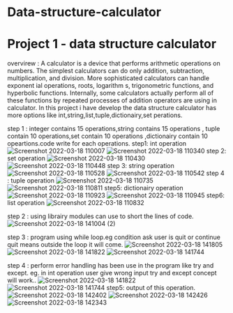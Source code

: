 # Data-structure-calculator

# Project 1 - data structure calculator


 overvirew :
            A calculator is a device that performs arithmetic operations on numbers. The simplest calculators can do only addition, subtraction, multiplication, and division. 
            More sophisticated calculators can handle exponent ial operations, roots, logarithm s, trigonometric functions, and hyperbolic functions. Internally, some calculators actually perform all of these functions by repeated processes of addition operators are using in calculator. In this project i have develop the data structure calculator has more options like int,string,list,tuple,dictionairy,set perations.
 
            
step 1 :
         integer contains 15 operations,string contains 15 operations , tuple contain 10 operations,set contain 10 operations ,dictionairy contain 10 opeartions.code write for each operations.
         step1: int operation
         ![Screenshot 2022-03-18 110007](https://user-images.githubusercontent.com/88941914/158945732-e2406860-6363-433e-90e9-a785ebfa31f2.png)
         ![Screenshot 2022-03-18 110340](https://user-images.githubusercontent.com/88941914/158946045-61b0f960-64bf-4b0a-b534-68a4bd791614.png)
         step 2: set operation
         ![Screenshot 2022-03-18 110430](https://user-images.githubusercontent.com/88941914/158946060-d00f9f5f-a29d-4db1-9fa0-ae8a7b254f21.png)
         ![Screenshot 2022-03-18 110448](https://user-images.githubusercontent.com/88941914/158957144-65166249-c5cd-4699-a2a7-4dbdd1d3c8e5.png)
         step 3: string operation
         ![Screenshot 2022-03-18 110528](https://user-images.githubusercontent.com/88941914/158957213-9d765d60-5dae-4645-9529-5e7e0cda628c.png)
         ![Screenshot 2022-03-18 110542](https://user-images.githubusercontent.com/88941914/158957222-69e41971-a5ed-4a33-989b-d56d75aff411.png)
         step 4 : tuple operation
         ![Screenshot 2022-03-18 110735](https://user-images.githubusercontent.com/88941914/158957386-cfa95537-c74e-4bc0-86af-2d2ee27ba0d7.png)
         ![Screenshot 2022-03-18 110811](https://user-images.githubusercontent.com/88941914/158957397-1c48fe79-0edf-49dc-b1e7-c0e438c88770.png)
         step5: dictionairy operation
         ![Screenshot 2022-03-18 110923](https://user-images.githubusercontent.com/88941914/158957417-d3d41999-2937-4a86-a351-e25dc3a1663b.png)
         ![Screenshot 2022-03-18 110945](https://user-images.githubusercontent.com/88941914/158957425-9e7240c9-5a9f-47b2-9bdc-df08146a22ea.png)
         step6: list operation
         ![Screenshot 2022-03-18 110832](https://user-images.githubusercontent.com/88941914/158957406-a13e4e9d-91d1-40f7-b87a-a766feb98079.png)
        
 
step 2 :
       using librairy modules can use to short the lines of code.
       ![Screenshot 2022-03-18 141004 (2)](https://user-images.githubusercontent.com/88941914/158966716-f3e7194a-69a6-40bb-87a3-deae8542fe79.png)

       
step 3 :
       program using while loop.eg condition ask user is quit or continue quit means outside the loop it will come.
       ![Screenshot 2022-03-18 141805](https://user-images.githubusercontent.com/88941914/158967292-39a663d3-4a4c-4790-899b-fd1fc100594f.png)
       ![Screenshot 2022-03-18 141822](https://user-images.githubusercontent.com/88941914/158967375-53745bb8-4712-4c48-8a4a-e2cc2da3b98b.png)
       ![Screenshot 2022-03-18 141744](https://user-images.githubusercontent.com/88941914/158967407-d3ea00df-3752-4038-8c74-7023c74b8c70.png)
       
       
step 4 :
       perform error handling has been use in the program like try and except. eg. in int operation user give wrong input try and except concept will work..
       ![Screenshot 2022-03-18 141822](https://user-images.githubusercontent.com/88941914/158967375-53745bb8-4712-4c48-8a4a-e2cc2da3b98b.png)
       ![Screenshot 2022-03-18 141744](https://user-images.githubusercontent.com/88941914/158967407-d3ea00df-3752-4038-8c74-7023c74b8c70.png)
step5:
     output of this operation.
     ![Screenshot 2022-03-18 142402](https://user-images.githubusercontent.com/88941914/158970356-19e7bc9a-27b9-476a-9561-32dbd6156239.png)
     ![Screenshot 2022-03-18 142426](https://user-images.githubusercontent.com/88941914/158970392-a3568342-cafe-4f77-9235-3d37c643594d.png)
     ![Screenshot 2022-03-18 142343](https://user-images.githubusercontent.com/88941914/158970413-0bcf22e3-31ec-4cbf-bd5f-81379002d933.png)
     
       
